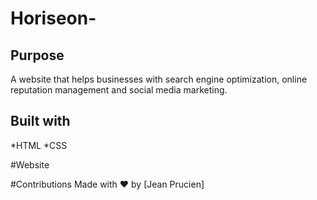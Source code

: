 # Horiseon-

## Purpose
A website that helps businesses with search engine optimization, online reputation management and social media marketing. 

## Built with 
*HTML
*CSS

#Website

#Contributions
Made with ❤️ by [Jean Prucien]
